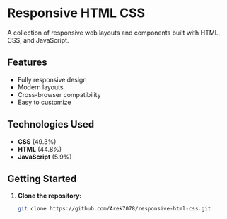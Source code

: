 # Responsive HTML CSS

A collection of responsive web layouts and components built with HTML, CSS, and JavaScript.

## Features

- Fully responsive design
- Modern layouts
- Cross-browser compatibility
- Easy to customize

## Technologies Used

- **CSS** (49.3%)
- **HTML** (44.8%)
- **JavaScript** (5.9%)

## Getting Started

1. **Clone the repository:**
   ```bash
   git clone https://github.com/Arek7078/responsive-html-css.git
